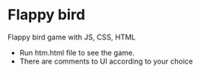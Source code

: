 # Flappy bird
Flappy bird game with JS, CSS, HTML

  - Run htm.html file to see the game.
  - There are comments to UI according to your choice
